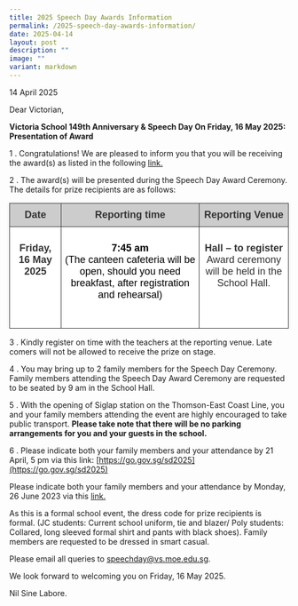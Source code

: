 ```yaml
---
title: 2025 Speech Day Awards Information
permalink: /2025-speech-day-awards-information/
date: 2025-04-14
layout: post
description: ""
image: ""
variant: markdown
---
```

14 April 2025

Dear Victorian,

**Victoria School 149th Anniversary &amp; Speech Day On Friday, 16 May 2025: Presentation of Award**

1 . Congratulations! We are pleased to inform you that you will be receiving the award(s) as listed in the following [link.](https://drive.google.com/file/d/1S2sc97OTwHuA6RRN_PEMjMUDbBf_KO9h/view?usp=drive_link)

2 . The award(s) will be presented during the Speech Day Award Ceremony.  The details for prize recipients are as follows:

<table style="border-collapse:collapse;border-spacing:0" class="tg">
	  <thead>
	    <tr>
	      <th style="background-color:#CCC;border-color:#333333;border-style:solid;border-width:1px;color:#333;font-family:Arial, sans-serif;font-size:18px;font-weight:bold;overflow:hidden;padding:10px 5px;text-align:center;vertical-align:top;word-break:normal"><span style="font-weight:bold">Date</span></th>
	      <th style="background-color:#CCC;border-color:#333333;border-style:solid;border-width:1px;color:#333;font-family:Arial, sans-serif;font-size:18px;font-weight:bold;overflow:hidden;padding:10px 5px;text-align:center;vertical-align:top;word-break:normal"><span style="font-weight:bold">Reporting time</span></th>
	      <th style="background-color:#CCC;border-color:#333333;border-style:solid;border-width:1px;color:#333;font-family:Arial, sans-serif;font-size:18px;font-weight:bold;overflow:hidden;padding:10px 5px;text-align:center;vertical-align:top;word-break:normal"><span style="font-weight:bold">Reporting Venue</span></th>
        </tr>
      </thead>
	  <tbody>
	    <tr>
	      <td style="background-color:#FFF;border-color:#333333;border-style:solid;border-width:1px;color:#333;font-family:Arial, sans-serif;font-size:18px;overflow:hidden;padding:10px 5px;text-align:center;vertical-align:top;word-break:normal"><p><strong>Friday, 16 May 2025</strong></p>
	        <p><br>
            </p></td>
	      <td style="background-color:#FFF;border-color:#333333;border-style:solid;border-width:1px;color:#333;font-family:Arial, sans-serif;font-size:18px;overflow:hidden;padding:10px 5px;text-align:center;vertical-align:top;word-break:normal"><p><span style="color:#000"><strong>7:45 am</strong></span> <br>
	        <span style="color:#000">(The canteen cafeteria will be open, should you need breakfast, after registration and rehearsal) </span><br>
	        <br>
	        </p></td>
	      <td style="background-color:#FFF;border-color:#333333;border-style:solid;border-width:1px;color:#333;font-family:Arial, sans-serif;font-size:18px;overflow:hidden;padding:10px 5px;text-align:center;vertical-align:top;word-break:normal"><p><strong>Hall – to register</strong> <br>
	        Award ceremony will be held in the School Hall. </p></td>
        </tr>
      </tbody>
</table>

3 . Kindly register on time with the teachers at the reporting venue. Late comers will not be allowed to receive the prize on stage.

4 . You may bring up to 2 family members for the Speech Day Ceremony. Family members attending the Speech Day Award Ceremony are requested to be seated by 9 am in the School Hall.  

5 . With the opening of Siglap station on the Thomson-East Coast Line, you and your family members attending the event are highly encouraged to take public transport. **Please take note that there will be no parking arrangements for you and your guests in the school.**

6 . Please indicate both your family members and your attendance by 21 April, 5 pm via this link: [https://go.gov.sg/sd2025](https://go.gov.sg/sd2025)

Please indicate both your family members and your attendance by Monday, 26  June 2023 via this [link.](https://forms.gle/zCaUxMrNSLeCvQaJ6)
 
As this is a formal school event, the dress code for prize recipients is formal. 
(JC students: Current school uniform, tie and blazer/ Poly students: Collared, long sleeved formal shirt and pants with black shoes). Family members are requested to be dressed in smart casual.

Please email all queries to speechday@vs.moe.edu.sg. 

We look forward to welcoming you on Friday, 16 May 2025. 

Nil Sine Labore.